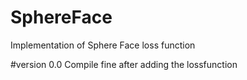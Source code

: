 # SphereFace
Implementation of Sphere Face loss function

#version 0.0
Compile fine after adding the lossfunction
